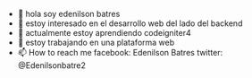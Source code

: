 - 👋 hola soy edenilson batres
- 👀 estoy interesado en el desarrollo web del lado del backend
- 🌱 actualmente estoy aprendiendo codeigniter4 
- 💞️ estoy trabajando en una plataforma web
- 📫 How to reach me facebook: Edenilson Batres twitter: @Edenilsonbatre2

<!---
EdenilsonBatres/EdenilsonBatres is a ✨ special ✨ repository because its `README.md` (this file) appears on your GitHub profile.
You can click the Preview link to take a look at your changes.
--->

